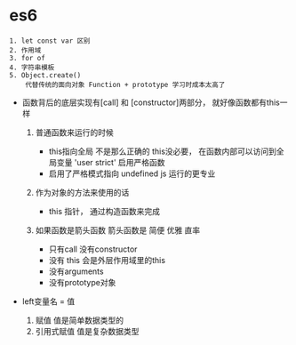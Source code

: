 # es6
    1. let const var 区别
    2. 作用域
    3. for of
    4. 字符串模板
    5. Object.create()
        代替传统的面向对象 Function + prototype 学习时成本太高了
    
- 函数背后的底层实现有[call] 和 [constructor]两部分，
    就好像函数都有this一样
    1. 普通函数来运行的时候
        - this指向全局 不是那么正确的
            this没必要， 在函数内部可以访问到全局变量
            'user strict' 启用严格函数
        - 启用了严格模式指向 undefined  js 运行的更专业
    2. 作为对象的方法来使用的话
        - this 指针， 通过构造函数来完成 

    3. 如果函数是箭头函数
        箭头函数是 简便 优雅 直率
        - 只有call 没有constructor
        - 没有 this 会是外层作用域里的this
        - 没有arguments
        - 没有prototype对象

- left变量名 = 值
    1. 赋值 值是简单数据类型的
    2. 引用式赋值 值是复杂数据类型


